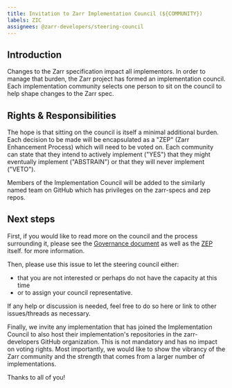 ```yaml
---
title: Invitation to Zarr Implementation Council (${COMMUNITY})
labels: ZIC
assignees: @zarr-developers/steering-council
---
```


<!--
Invitation to be sent to implementation communities:

This file contains a template for the invitation that will be sent to
implementation communities to join the Implementation Council.
-->

## Introduction

Changes to the Zarr specification impact all implementors. In order to manage
that burden, the Zarr project has formed an implementation council. Each
implementation community selects one person to sit on the council to help shape
changes to the Zarr spec.

## Rights & Responsibilities

The hope is that sitting on the council is itself a minimal additional burden.
Each decision to be made will be encapsulated as a "ZEP" (Zarr Enhancement
Process) which will need to be voted on. Each community can state that they
intend to actively implement ("YES") that they might eventually implement
("ABSTRAIN") or that they will never implement ("VETO").

Members of the Implementation Council will be added to the similarly named
team on GitHub which has privileges on the zarr-specs and zep repos.

## Next steps

First, if you would like to read more on the council and the process surrounding it,
please see
the [Governance document](https://github.com/zarr-developers/governance/blob/74d6f3fcd98ee76c5807d0f8754a195a3ce18876/GOVERNANCE.md#implementation-council)
as well as the [ZEP](https://github.com/zarr-developers/governance/blob/1d2f3989896955c8bff8dc8d3d03f7580eaa474e/ZEP/instructions/zep0000.md) itself.
for more information.

Then, please use this issue to let the steering council either:
 * that you are not interested or perhaps do not have the capacity at this time
 * or to assign your council representative.

If any help or discussion is needed, feel free to do so here or link to other
issues/threads as necessary.

Finally, we invite any implementation that has joined the Implementation
Council to also host their implementation's repositories in the zarr-developers
GitHub organization. This is not mandatory and has no impact on voting rights.
Most importantly, we would like to show the vibrancy of the Zarr community
and the strength that comes from a larger number of implementations.

Thanks to all of you!
